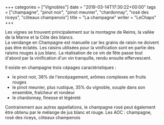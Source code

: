 +++
categories = ["Vignobles"]
date = "2019-03-14T17:30:22+00:00"
tags = ["champagne", "pinot noir", "pinot meunier", "chardonnay", "rosé des riceys", "côteaux champenois"]
title = "La champagne"
writer = "LeChaps"
+++

Les vignes se trouvent principalement sur la montagne de Reims, la vallée de la Marne et la Côte des blancs.  
La vendange en Champagne est manuelle car les grains de raisin ne doivent pas être éclatés. Les raisins utilisées pour la vinification sont en partie des raisins rouges à jus blanc. La réalisation de ce vin de fête passe tout d'abord par la vinification d'un vin tranquille, rendu ensuite effervescent.  

Il existe en champagne trois cépages caractéristiques :

* le pinot noir, 38% de l'encépagement, arômes complexes en fruits rouges
* le pinot meunier, plus rustique, 35% du vignoble, souple dans son ensemble, fraîcheur et rondeur
* le chardonnay,  finesse et légèreté

Contrairement aux autres appellations, le champagne rosé peut également être obtenu par le mélange de jus blanc et rouge. Les AOC : champagne, rosé des riceys, côteaux champenois
